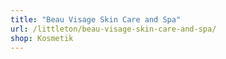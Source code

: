 ```yaml
---
title: "Beau Visage Skin Care and Spa"
url: /littleton/beau-visage-skin-care-and-spa/
shop: Kosmetik
---
```

